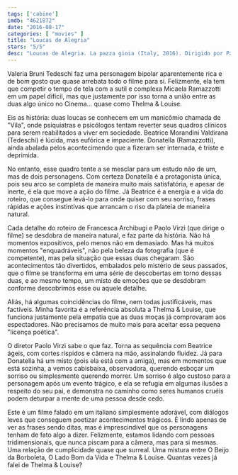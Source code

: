 ```yaml
---
tags: ['cabine']
imdb: "4621872"
date: "2016-08-17"
categories: [ "movies" ]
title: "Loucas de Alegria"
stars: "5/5"
desc: "Loucas de Alegria. La pazza gioia (Italy, 2016). Dirigido por Paolo Virzì. Escrito por Paolo Virzì, Paolo Virzì, Francesca Archibugi. Com Micaela Ramazzotti, Valeria Bruni Tedeschi, Valentina Carnelutti, Marco Messeri, Bob Messini, Roberto Rondelli, Anna Galiena, Tommaso Ragno, Sergio Albelli."
---
```

Valeria Bruni Tedeschi faz uma personagem bipolar aparentemente rica e de bom gosto que quase arrebata todo o filme para si. Felizmente, ela tem que competir o tempo de tela com a sutil e complexa Micaela Ramazzotti em um papel difícil, mas que justamente por isso torna a união entre as duas algo único no Cinema... quase como Thelma & Louise.

Eis as história: duas loucas se conhecem em um manicômio chamada de "Vila", onde psiquiatras e psicólogos tentam reverter seus quadros clínicos para serem reabilitados a viver em sociedade. Beatrice Morandini Valdirana (Tedeschi) é lúcida, mas eufórica e impaciente. Donatella (Ramazzotti), ainda abalada pelos acontecimendo que a fizeram ser internada, é triste e deprimida.

No entanto, esse quadro tente a se mesclar para um estudo não de um, mas de dois personagens. Com certeza Donatella é a protagonista única, pois seu arco se completa de maneira muito mais satisfatória, e apesar de inerte, é ela que move a ação do filme. Já Beatrice é a energia e a vida do roteiro, que consegue levá-lo para onde quiser com seu sorriso, frases rápidas e ações instintivas que arrancam o riso da plateia de maneira natural.

Cada detalhe do roteiro de Francesca Archibugi e Paolo Virzì (que dirige o filme) se desdobra de maneira natural, e faz parte da história. Não há momentos expositivos, pelo menos não em demasiado. Mas há muitos momentos "enquadráveis", não pela beleza da fotografia (que é competente), mas pela situação que essas duas chegaram. São acontecimentos tão divertidos, embalados pelo mistério de seus passados, que o filme se transforma em uma série de descobertas em torno dessas duas, e ao mesmo tempo, um misto de emoções que se desdobram conforme descobrimos esse ou aquele detalhe.

Aliás, há algumas coincidências do filme, nem todas justificáveis, mas factíveis. Minha favorita é a referência absoluta a Thelma & Louise, que funciona justamente pela empatia que as duas moças já comprovaram aos espectadores. Não precisamos de muito mais para aceitar essa pequena "licença poética".

O diretor Paolo Virzì sabe o que faz. Torna as sequência com Beatrice ágeis, com cortes ríspidos e câmera na mão, assinalando fluidez. Já para Donatella há um misto (pois ela está com a amiga), mas em momentos que está sozinha, a vemos cabisbaixa, observadora, querendo esboçar um sorriso ou simplesmente querendo morrer. Um sorriso é algo custoso para a personagem após um evento trágico, e ela se refugia em algumas ilusões a respeito do seu pai, e demonstra no caminho como seres humanos cruéis podem deturpar a mente de uma pessoa desde cedo.

Este é um filme falado em um italiano simplesmente adorável, com diálogos leves que conseguem poetizar acontecimentos trágicos. É lindo apenas de ver as frases sendo ditas, mas é imprescindível que os personagens tenham de fato algo a dizer. Felizmente, estamos lidando com pessoas tridimensionais, que nunca piscam para a câmera, mas para si mesmas. Uma relação de cumplicidade quase que surreal. Uma mistura entre O Beijo da Borboleta, O Lado Bom da Vida e Thelma & Louise. Quantas vezes já falei de Thelma & Louise?
